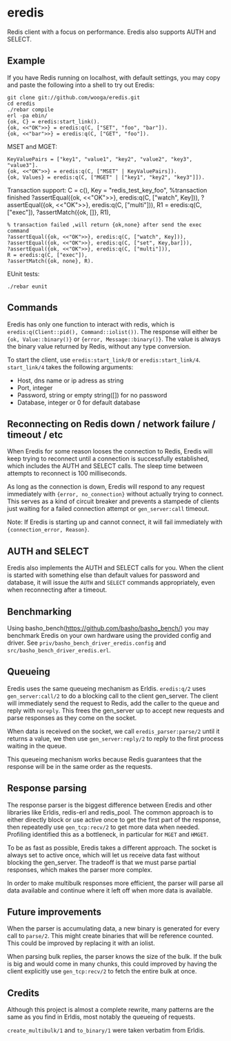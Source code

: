 # eredis

Redis client with a focus on performance. Eredis also supports AUTH
and SELECT.

## Example

If you have Redis running on localhost, with default settings, you may
copy and paste the following into a shell to try out Eredis:

    git clone git://github.com/wooga/eredis.git
    cd eredis
    ./rebar compile
    erl -pa ebin/
    {ok, C} = eredis:start_link().
    {ok, <<"OK">>} = eredis:q(C, ["SET", "foo", "bar"]).
    {ok, <<"bar">>} = eredis:q(C, ["GET", "foo"]).

MSET and MGET:

    KeyValuePairs = ["key1", "value1", "key2", "value2", "key3", "value3"].
    {ok, <<"OK">>} = eredis:q(C, ["MSET" | KeyValuePairs]).
    {ok, Values} = eredis:q(C, ["MGET" | ["key1", "key2", "key3"]]).

Transaction support:
    C = c(),
    Key = "redis_test_key_foo",
    %transaction finished
    ?assertEqual({ok, <<"OK">>}, eredis:q(C, ["watch", Key])),
    ?assertEqual({ok, <<"OK">>}, eredis:q(C, ["multi"])),
    R1 = eredis:q(C, ["exec"]),
    ?assertMatch({ok, []}, R1),
	
    % transaction failed ,will return {ok,none} after send the exec command
    ?assertEqual({ok, <<"OK">>}, eredis:q(C, ["watch", Key])),
    ?assertEqual({ok, <<"OK">>}, eredis:q(C, ["set", Key,bar])),
    ?assertEqual({ok, <<"OK">>}, eredis:q(C, ["multi"])), 
    R = eredis:q(C, ["exec"]),
    ?assertMatch({ok, none}, R).

EUnit tests:

    ./rebar eunit

## Commands

Eredis has only one function to interact with redis, which is
`eredis:q(Client::pid(), Command::iolist())`. The response will either
be `{ok, Value::binary()}` or `{error, Message::binary()}`. The value
is always the binary value returned by Redis, without any type
conversion.

To start the client, use `eredis:start_link/0` or
`eredis:start_link/4`. `start_link/4` takes the following arguments:

* Host, dns name or ip adress as string
* Port, integer
* Password, string or empty string([]) for no password
* Database, integer or 0 for default database

## Reconnecting on Redis down / network failure / timeout / etc

When Eredis for some reason looses the connection to Redis, Eredis
will keep trying to reconnect until a connection is successfully
established, which includes the AUTH and SELECT calls. The sleep time
between attempts to reconnect is 100 milliseconds.

As long as the connection is down, Eredis will respond to any request
immediately with `{error, no_connection}` without actually trying to
connect. This serves as a kind of circuit breaker and prevents a
stampede of clients just waiting for a failed connection attempt or
`gen_server:call` timeout.

Note: If Eredis is starting up and cannot connect, it will fail
immediately with `{connection_error, Reason}`.

## AUTH and SELECT

Eredis also implements the AUTH and SELECT calls for you. When the
client is started with something else than default values for password
and database, it will issue the `AUTH` and `SELECT` commands
appropriately, even when reconnecting after a timeout.


## Benchmarking

Using basho_bench(https://github.com/basho/basho_bench/) you may
benchmark Eredis on your own hardware using the provided config and
driver. See `priv/basho_bench_driver_eredis.config` and
`src/basho_bench_driver_eredis.erl`.

## Queueing

Eredis uses the same queueing mechanism as Erldis. `eredis:q/2` uses
`gen_server:call/2` to do a blocking call to the client
gen_server. The client will immediately send the request to Redis, add
the caller to the queue and reply with `noreply`. This frees the
gen_server up to accept new requests and parse responses as they come
on the socket.

When data is received on the socket, we call `eredis_parser:parse/2`
until it returns a value, we then use `gen_server:reply/2` to reply to
the first process waiting in the queue.

This queueing mechanism works because Redis guarantees that the
response will be in the same order as the requests.

## Response parsing

The response parser is the biggest difference between Eredis and other
libraries like Erldis, redis-erl and redis_pool. The common approach
is to either directly block or use active once to get the first part
of the response, then repeatedly use `gen_tcp:recv/2` to get more data
when needed. Profiling identified this as a bottleneck, in particular
for `MGET` and `HMGET`.

To be as fast as possible, Eredis takes a different approach. The
socket is always set to active once, which will let us receive data
fast without blocking the gen_server. The tradeoff is that we must
parse partial responses, which makes the parser more complex.

In order to make multibulk responses more efficient, the parser
will parse all data available and continue where it left off when more
data is available.

## Future improvements

When the parser is accumulating data, a new binary is generated for
every call to `parse/2`. This might create binaries that will be
reference counted. This could be improved by replacing it with an
iolist.

When parsing bulk replies, the parser knows the size of the bulk. If the
bulk is big and would come in many chunks, this could improved by
having the client explicitly use `gen_tcp:recv/2` to fetch the entire
bulk at once.

## Credits

Although this project is almost a complete rewrite, many patterns are
the same as you find in Erldis, most notably the queueing of requests.

`create_multibulk/1` and `to_binary/1` were taken verbatim from Erldis.
